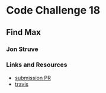 # Code Challenge 18

## Find Max

### Jon Struve

### Links and Resources
* [submission PR](https://github.com/OCDAmmo3/data-structures-and-algorithms/pull/28)
* [travis](https://travis-ci.com/OCDAmmo3/data-structures-and-algorithms/builds/131016212)
